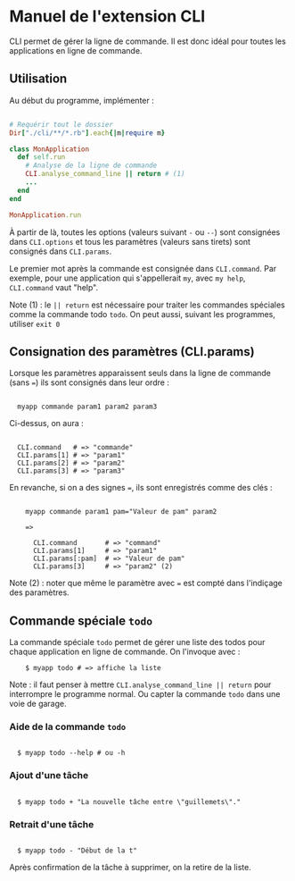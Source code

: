 # Manuel de l'extension CLI

CLI permet de gérer la ligne de commande. Il est donc idéal pour toutes les applications en ligne de commande.

## Utilisation

Au début du programme, implémenter :

```ruby

# Requérir tout le dossier
Dir["./cli/**/*.rb"].each{|m|require m}

class MonApplication
  def self.run
    # Analyse de la ligne de commande
    CLI.analyse_command_line || return # (1)
    ...
  end
end

MonApplication.run

```

À partir de là, toutes les options (valeurs suivant `-` ou `--`) sont consignées dans `CLI.options` et tous les paramètres (valeurs sans tirets) sont consignés dans `CLI.params`.

Le premier mot après la commande est consignée dans `CLI.command`. Par exemple, pour une application qui s'appellerait `my`, avec `my help`, `CLI.command` vaut "help".

Note (1) : le `|| return` est nécessaire pour traiter les commandes spéciales comme la commande todo `todo`. On peut aussi, suivant les programmes, utiliser `exit 0`

## Consignation des paramètres (CLI.params)

Lorsque les paramètres apparaissent seuls dans la ligne de commande (sans `=`) ils sont consignés dans leur ordre :

```

  myapp commande param1 param2 param3

```

Ci-dessus, on aura :

```

  CLI.command   # => "commande"
  CLI.params[1] # => "param1"
  CLI.params[2] # => "param2"
  CLI.params[3] # => "param3"

```

En revanche, si on a des signes `=`, ils sont enregistrés comme des clés :

```

    myapp commande param1 pam="Valeur de pam" param2

    =>

      CLI.command       # => "command"
      CLI.params[1]     # => "param1"
      CLI.params[:pam]  # => "Valeur de pam"
      CLI.params[3]     # => "param2" (2)

```

Note (2) : noter que même le paramètre avec `=` est compté dans l'indiçage des paramètres.

## Commande spéciale `todo`

La commande spéciale `todo` permet de gérer une liste des todos pour chaque application en ligne de commande. On l'invoque avec :

        $ myapp todo # => affiche la liste

Note : il faut penser à mettre `CLI.analyse_command_line || return` pour interrompre le programme normal. Ou capter la commande `todo` dans une voie de garage.

### Aide de la commande `todo`

```

  $ myapp todo --help # ou -h

```

### Ajout d'une tâche

```

  $ myapp todo + "La nouvelle tâche entre \"guillemets\"."

```

### Retrait d'une tâche

```

  $ myapp todo - "Début de la t"

```

Après confirmation de la tâche à supprimer, on la retire de la liste.
